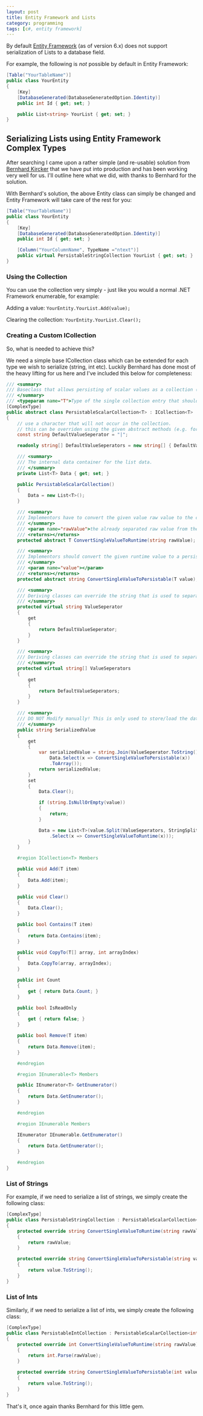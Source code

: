 ```yaml
---
layout: post
title: Entity Framework and Lists
category: programming
tags: [c#, entity framework]
---
```


By default [Entity Framework](http://www.asp.net/entity-framework) (as of version 6.x) does not support serialization of Lists to a database field.

For example, the following is *not* possible by default in Entity Framework:

```c#
[Table("YourTableName")]
public class YourEntity
{
    [Key]
    [DatabaseGenerated(DatabaseGeneratedOption.Identity)]
    public int Id { get; set; }

	public List<string> YourList { get; set; }
}
```

## Serializing Lists using Entity Framework Complex Types

After searching I came upon a rather simple (and re-usable) solution from [Bernhard Kircker](http://stackoverflow.com/questions/11985267/entity-framework-options-to-map-list-of-strings-or-list-of-int-liststring) that we have put into production and has been working very well for us. I'll outline here what we did, with thanks to Bernhard for the solution.

With Bernhard's solution, the above Entity class can simply be changed and Entity Framework will take care of the rest for you:

```c#
[Table("YourTableName")]
public class YourEntity
{
    [Key]
    [DatabaseGenerated(DatabaseGeneratedOption.Identity)]
    public int Id { get; set; }

	[Column("YourColumnName", TypeName ="ntext")]
	public virtual PersistableStringCollection YourList { get; set; }
}
```

### Using the Collection

You can use the collection very simply - just like you would a normal .NET Framework enumerable, for example:

Adding a value: `YourEntity.YourList.Add(value);`

Clearing the collection: `YourEntity.YourList.Clear();`

### Creating a Custom ICollection

So, what is needed to achieve this?

We need a simple base ICollection class which can be extended for each type we wish to serialize (string, int etc). Luckily Bernhard has done most of the heavy lifting for us here and I've included this below for completeness:

```c#
/// <summary>
/// Baseclass that allows persisting of scalar values as a collection (which is not supported by EF 4.3)
/// </summary>
/// <typeparam name="T">Type of the single collection entry that should be persisted.</typeparam>
[ComplexType]
public abstract class PersistableScalarCollection<T> : ICollection<T>
{
	// use a character that will not occur in the collection.
	// this can be overriden using the given abstract methods (e.g. for list of strings).
	const string DefaultValueSeperator = "|";

	readonly string[] DefaultValueSeperators = new string[] { DefaultValueSeperator };

	/// <summary>
	/// The internal data container for the list data.
	/// </summary>
	private List<T> Data { get; set; }

	public PersistableScalarCollection()
	{
		Data = new List<T>();
	}

	/// <summary>
	/// Implementors have to convert the given value raw value to the correct runtime-type.
	/// </summary>
	/// <param name="rawValue">the already separated raw value from the database</param>
	/// <returns></returns>
	protected abstract T ConvertSingleValueToRuntime(string rawValue);

	/// <summary>
	/// Implementors should convert the given runtime value to a persistable form.
	/// </summary>
	/// <param name="value"></param>
	/// <returns></returns>
	protected abstract string ConvertSingleValueToPersistable(T value);

	/// <summary>
	/// Deriving classes can override the string that is used to separate single values
	/// </summary>
	protected virtual string ValueSeperator
	{
		get
		{
			return DefaultValueSeperator;
		}
	}

	/// <summary>
	/// Deriving classes can override the string that is used to separate single values
	/// </summary>
	protected virtual string[] ValueSeperators
	{
		get
		{
			return DefaultValueSeperators;
		}
	}

	/// <summary>
	/// DO NOT Modify manually! This is only used to store/load the data.
	/// </summary>
	public string SerializedValue
	{
		get
		{
			var serializedValue = string.Join(ValueSeperator.ToString(),
				Data.Select(x => ConvertSingleValueToPersistable(x))
				.ToArray());
			return serializedValue;
		}
		set
		{
			Data.Clear();

			if (string.IsNullOrEmpty(value))
			{
				return;
			}

			Data = new List<T>(value.Split(ValueSeperators, StringSplitOptions.None)
				.Select(x => ConvertSingleValueToRuntime(x)));
		}
	}

	#region ICollection<T> Members

	public void Add(T item)
	{
		Data.Add(item);
	}

	public void Clear()
	{
		Data.Clear();
	}

	public bool Contains(T item)
	{
		return Data.Contains(item);
	}

	public void CopyTo(T[] array, int arrayIndex)
	{
		Data.CopyTo(array, arrayIndex);
	}

	public int Count
	{
		get { return Data.Count; }
	}

	public bool IsReadOnly
	{
		get { return false; }
	}

	public bool Remove(T item)
	{
		return Data.Remove(item);
	}

	#endregion

	#region IEnumerable<T> Members

	public IEnumerator<T> GetEnumerator()
	{
		return Data.GetEnumerator();
	}

	#endregion

	#region IEnumerable Members

	IEnumerator IEnumerable.GetEnumerator()
	{
		return Data.GetEnumerator();
	}

	#endregion
}
```

### List of Strings

For example, if we need to serialize a list of strings, we simply create the following class:

```c#
[ComplexType]
public class PersistableStringCollection : PersistableScalarCollection<string>
{
	protected override string ConvertSingleValueToRuntime(string rawValue)
	{
		return rawValue;
	}

	protected override string ConvertSingleValueToPersistable(string value)
	{
		return value.ToString();
	}
}
```

### List of Ints

Similarly, if we need to serialize a list of ints, we simply create the following class:

```c#
[ComplexType]
public class PersistableIntCollection : PersistableScalarCollection<int>
{
	protected override int ConvertSingleValueToRuntime(string rawValue)
	{
		return int.Parse(rawValue);
	}

	protected override string ConvertSingleValueToPersistable(int value)
	{
		return value.ToString();
	}
}
```

That's it, once again thanks Bernhard for this little gem.
